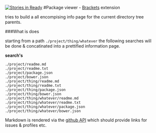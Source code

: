 [![Stories in Ready](https://badge.waffle.io/chrismatheson/brackets-package-viewer.png?label=ready&title=Ready)](https://waffle.io/chrismatheson/brackets-package-viewer)
#Package viewer - [Brackets](https://github.com/adobe/brackets) extension

tries to build a all encompising info page for the current directory tree parents.


###What is does

starting from a path ```./project/thing/whatever``` the following searches will be done & concatinated into a prettified information page.

**search's**
```
./project/readme.md
./project/readme.txt
./project/package.json
./project/bower.json
./project/thing/readme.md
./project/thing/readme.txt
./project/thing/package.json
./project/thing/bower.json
./project/thing/whatever/readme.md
./project/thing/whatever/readme.txt
./project/thing/whatever/package.json
./project/thing/whatever/bower.json
```

Markdown is rendered via the [github API](http://developer.github.com/v3/markdown/) which should provide links for issues & profiles etc.